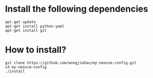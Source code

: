 # Install the following dependencies
```
apt-get update
apt-get install python-yaml
apt-get install git
```

# How to install?
```
git clone https://github.com/wongjiahau/my-neovim-config.git
cd my-neovim-config
./install
```
